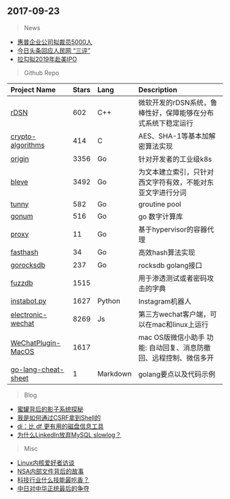 
## 2017-09-23

> News
* [惠普企业公司拟裁员5000人](http://www.donews.com/news/detail/1/2968169.html)
* [今日头条回应人民网 “三评”](http://www.donews.com/article/detail/3673/10289.html)
* [拉勾拟2019年赴美IPO](http://www.donews.com/news/detail/2/2968154.html)


> Github Repo

| Project Name | Stars | Lang | Description |
| :----------- | :---- | :--- | :---------- |
| [rDSN](https://github.com/Microsoft/rDSN) | 602 | C++ | 微软开发的rDSN系统，鲁棒性好，保障能够在分布式系统下稳定运行 |
| [crypto-algorithms](https://github.com/B-Con/crypto-algorithms) | 414 | C |  AES、SHA-1等基本加解密算法实现 |
| [origin](https://github.com/openshift/origin) | 3356 | Go | 针对开发者的工业级k8s |
| [bleve](https://github.com/blevesearch/bleve) | 3492 | Go | 为文本建立索引，只针对西文字符有效，不能对东亚文字进行分词 |
| [tunny](https://github.com/Jeffail/tunny) | 582 | Go | groutine pool |
| [gonum](https://github.com/gonum/gonum) | 516 | Go | go 数字计算库 |
| [proxy](https://github.com/clearcontainers/proxy) | 11 | Go | 基于hypervisor的容器代理 |
| [fasthash](https://github.com/segmentio/fasthash) | 34 | Go | 高效hash算法实现 |
| [gorocksdb](https://github.com/tecbot/gorocksdb) | 237 | Go | rocksdb golang接口 |
| [fuzzdb](https://github.com/fuzzdb-project/fuzzdb) | 1515 | | 用于渗透测试或者密码攻击的字典 |
| [instabot.py](https://github.com/instabot-py/instabot.py) | 1627 | Python | Instagram机器人 |
| [electronic-wechat](https://github.com/geeeeeeeeek/electronic-wechat) | 8269 | Js | 第三方wechat客户端，可以在mac和linux上运行 |
| [WeChatPlugin-MacOS](https://github.com/TKkk-iOSer/WeChatPlugin-MacOS) | 1617 |  | mac OS版微信小助手 功能: 自动回复、消息防撤回、远程控制、微信多开 |
| [go-lang-cheat-sheet](https://github.com/a8m/go-lang-cheat-sheet) | 1 | Markdown | golang要点以及代码示例 |

> Blog
* [蜜罐背后的影子系统探秘](http://www.freebuf.com/articles/web/147892.html) 
* [我是如何通过CSRF拿到Shell的](http://www.freebuf.com/vuls/148257.html) 
* [di：比 df 更有用的磁盘信息工具](http://blog.jobbole.com/112535/) 
* [为什么LinkedIn放弃MySQL slowlog？](https://mp.weixin.qq.com/s/1QkJEezkldmH9z_y22soGA)

> Misc
* [Linux内核爱好者访谈](https://www.oschina.net/question/2720166_2266690) 
* [NSA内部文件背后的故事](http://www.freebuf.com/articles/others-articles/148161.html)
* [科技行业什么技能最吃香？](http://www.freebuf.com/articles/neopoints/147937.html) 
* [中日对中华正统最后的争夺](https://mp.weixin.qq.com/s/ycCrartrD11ExTFkKk3daA)
